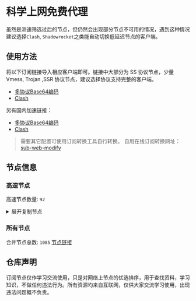 # 科学上网免费代理

虽然是测速筛选过后的节点，但仍然会出现部分节点不可用的情况，遇到这种情况建议选择`Clash`, `Shadowrocket`之类能自动切换低延迟节点的客户端。

## 使用方法
将以下订阅链接导入相应客户端即可。链接中大部分为 SS 协议节点，少量 Vmess, Trojan ,SSR 协议节点，建议选择协议支持完整的客户端。

- [多协议Base64编码](https://raw.githubusercontent.com/csh77889900/TFP/master/Eternity)
- [Clash](https://raw.githubusercontent.com/csh77889900/TFP/master/Eternity.yaml)

另有国内加速链接：

- [多协议Base64编码](https://fastly.jsdelivr.net/gh/csh77889900/TFP@master/Eternity)
- [Clash](https://fastly.jsdelivr.net/gh/csh77889900/TFP@master/Eternity.yaml)


>需要其它配置可使用订阅转换工具自行转换。
>自用在线订阅转换网址：[sub-web-modify](https://sub.v1.mk/)

## 节点信息
### 高速节点
高速节点数量: `92`
<details>
  <summary>展开复制节点</summary>

    vmess://eyJ2IjoiMiIsInBzIjoi8J+Hr/Cfh7Ug5pel5pys44CQ5LuY6LS55o6o6I2Q77yaaHR0cHMvL3YxLm1rL3ZpcOOAkTQiLCJhZGQiOiJ2anAzLjBiYWQuY29tIiwicG9ydCI6IjQ0MyIsInR5cGUiOiJub25lIiwiaWQiOiI5MjcwOTRkMy1kNjc4LTQ3NjMtODU5MS1lMjQwZDBiY2FlODciLCJhaWQiOiIwIiwibmV0Ijoid3MiLCJwYXRoIjoiL2NoYXQiLCJob3N0IjoidmpwMy4wYmFkLmNvbSIsInRscyI6InRscyJ9
    vmess://eyJ2IjoiMiIsInBzIjoi8J+HsPCfh7cg6Z+p5Zu9XzAyMjQwMTgiLCJhZGQiOiIxNTIuNjcuMjE4LjM4IiwicG9ydCI6IjQ0MyIsInR5cGUiOiJub25lIiwiaWQiOiJiNWU5NDgwYS1iN2FhLTQwYTQtZjlhNy01Mjk5YjVlMzYzYjQiLCJhaWQiOiIwIiwibmV0Ijoid3MiLCJwYXRoIjoiLyIsImhvc3QiOiIiLCJ0bHMiOiIifQ==
    vmess://eyJ2IjoiMiIsInBzIjoi8J+Hr/Cfh7Ug5pel5pysXzAyMjQxNjE3IiwiYWRkIjoiMTQwLjgzLjU3LjgwIiwicG9ydCI6IjQ5ODQwIiwidHlwZSI6Im5vbmUiLCJpZCI6IjI5NjlhZDFiLTk3ODctNDkyNy05NGU2LTIyZjU5NzYxOGRlMCIsImFpZCI6IjAiLCJuZXQiOiJ0Y3AiLCJwYXRoIjoiLyIsImhvc3QiOiIiLCJ0bHMiOiIifQ==
    vmess://eyJ2IjoiMiIsInBzIjoi8J+HuPCfh6wg5paw5Yqg5Z2hXzAyMjQxMTEiLCJhZGQiOiI0My4xMzQuMTc3LjEzMCIsInBvcnQiOiIyNzgwMyIsInR5cGUiOiJub25lIiwiaWQiOiI0Mjc3OWU3MS0yZTZiLTRlYjQtOWY0My1kZTRlNTdiYjhiMmIiLCJhaWQiOiIwIiwibmV0IjoidGNwIiwicGF0aCI6Ii8iLCJob3N0IjoiIiwidGxzIjoiIn0=
    trojan://b291d129-ee55-4801-a9b8-b5316e5c37b7@138.2.113.84:443?allowInsecure=1#KR_138.2.113.84_02252023da3b-830trojan
    vmess://eyJ2IjoiMiIsInBzIjoi8J+Hr/Cfh7Ug5pel5pysXzAyMjQ0MDEiLCJhZGQiOiIyMC4yMTAuMTkyLjIzMCIsInBvcnQiOiIyNzY5MiIsInR5cGUiOiJub25lIiwiaWQiOiI5NWJjZjhjMi00YjYyLTQwM2YtYWZiMy1iZGJmMTcxZGRmY2QiLCJhaWQiOiIwIiwibmV0IjoidGNwIiwicGF0aCI6Ii8iLCJob3N0IjoiIiwidGxzIjoiIn0=
    vmess://eyJ2IjoiMiIsInBzIjoi8J+HuPCfh6wg5paw5Yqg5Z2hXzAyMjQwNTYiLCJhZGQiOiIxOC4xNDMuMTIzLjM1IiwicG9ydCI6IjgwIiwidHlwZSI6Im5vbmUiLCJpZCI6IjY4ZGY0ODM4LTQ2ZDAtNGI1Yi1jM2YwLWE0MGVjNzA2MzI0NSIsImFpZCI6IjAiLCJuZXQiOiJ3cyIsInBhdGgiOiIvIiwiaG9zdCI6IiIsInRscyI6IiJ9
    ss://Y2hhY2hhMjAtaWV0Zi1wb2x5MTMwNTpHIXlCd1BXSDNWYW8@193.38.139.203:807#%F0%9F%87%AF%F0%9F%87%B5%20%E6%97%A5%E6%9C%AC-ss-193.38.139.203807-%E8%A2%AB%E5%A2%99-%E4%B8%AD%E8%BD%AC193.38.139.201-%E8%A7%A3%E9%94%81%E6%97%A5%E6%9C%AC%E5%9C%B0%E5%8C%BANF%E9%9D%9E%E8%87%AA%E5%88%B6%E5%89%A7
    ss://Y2hhY2hhMjAtaWV0Zi1wb2x5MTMwNTpHIXlCd1BXSDNWYW8@193.38.139.204:806#%F0%9F%87%AF%F0%9F%87%B5%20%E6%97%A5%E6%9C%AC-ss-193.38.139.204806-%E8%A2%AB%E5%A2%99-%E4%B8%AD%E8%BD%AC193.38.139.201-%E8%A7%A3%E9%94%81%E6%97%A5%E6%9C%AC%E5%9C%B0%E5%8C%BANF%E9%9D%9E%E8%87%AA%E5%88%B6%E5%89%A7
    ss://YWVzLTI1Ni1jZmI6YW1hem9uc2tyMDU@52.197.66.243:443#%F0%9F%87%AF%F0%9F%87%B5%20%E6%97%A5%E6%9C%AC-ss-52.197.66.243443-%E8%A2%AB%E5%A2%99-%E7%9B%B4%E8%BF%9E-%E8%A7%A3%E9%94%81%E6%97%A5%E6%9C%AC%E5%9C%B0%E5%8C%BANF%E9%9D%9E%E8%87%AA%E5%88%B6%E5%89%A7
    vmess://eyJ2IjoiMiIsInBzIjoi8J+Hr/Cfh7Ug5pel5pysLXZtZXNzLTE0Ni41Ni40MC4xMTcyNzY3NS3ooqvlopkt55u06L+eLeino+mUgemfqeWbveWcsOWMuk5G6Z2e6Ieq5Yi25YmnIiwiYWRkIjoiMTQ2LjU2LjQwLjExNyIsInBvcnQiOiIyNzY3NSIsInR5cGUiOiJub25lIiwiaWQiOiIwNTNjYTBmNC0wNTdlLTQ5M2QtYWQzMC01YmE1MWYwMGY1OWMiLCJhaWQiOiI0IiwibmV0Ijoid3MiLCJwYXRoIjoiLyIsImhvc3QiOiIiLCJ0bHMiOiIifQ==
    vmess://eyJ2IjoiMiIsInBzIjoi8J+HuPCfh6wg576O5Zu9LXZtZXNzLWNhLjAxMTIyMzMueHl6ODQ0My3ooqvlopkt5Lit6L2sMTk5Ljg3LjIxMC4xODYt6Kej6ZSB5paw5Yqg5Z2h5Zyw5Yy6TkbpnZ7oh6rliLbliaciLCJhZGQiOiJjYS4wMTEyMjMzLnh5eiIsInBvcnQiOiI4NDQzIiwidHlwZSI6Im5vbmUiLCJpZCI6ImMzMDAwZTlkLWJlZTctNGZkYi1iMzEyLWRkMDcwMzBmMzI1ZCIsImFpZCI6IjQiLCJuZXQiOiJ3cyIsInBhdGgiOiIvaG9tZSIsImhvc3QiOiJjYS4wMTEyMjMzLnh5eiIsInRscyI6InRscyJ9
    vmess://eyJ2IjoiMiIsInBzIjoi8J+HuPCfh6wg5Lit5Zu9LXZtZXNzLTguMjE0LjMzLjE1ODgwLeiiq+WimS3nm7Tov54t6Kej6ZSB5paw5Yqg5Z2h5Zyw5Yy6TkbpnZ7oh6rliLbliaciLCJhZGQiOiI4LjIxNC4zMy4xNTgiLCJwb3J0IjoiODAiLCJ0eXBlIjoibm9uZSIsImlkIjoiY2I4MWU2YWItMWQ4My00YWMxLWYwYWQtYWU1YzJhN2MyOWVmIiwiYWlkIjoiMCIsIm5ldCI6IndzIiwicGF0aCI6Ii8iLCJob3N0IjoiIiwidGxzIjoiIn0=
    vmess://eyJ2IjoiMiIsInBzIjoi8J+Hr/Cfh7Ug576O5Zu9LXZtZXNzLWpwYXJtLmZpbmV5b28uY2Y0NDMt6KKr5aKZLeS4rei9rDE1Mi43MC44MS42Ni3op6PplIHml6XmnKzlnLDljLpORumdnuiHquWItuWJpyIsImFkZCI6ImpwYXJtLmZpbmV5b28uY2YiLCJwb3J0IjoiNDQzIiwidHlwZSI6Im5vbmUiLCJpZCI6ImJkNWVlMjQ5LWZlN2ItNDY2OS1hNmQ5LWIzZjVlZWNiOThlNiIsImFpZCI6IjQiLCJuZXQiOiJ3cyIsInBhdGgiOiIvMTIzIiwiaG9zdCI6ImpwYXJtLmZpbmV5b28uY2YiLCJ0bHMiOiJ0bHMifQ==
    vmess://eyJ2IjoiMiIsInBzIjoi8J+Hr/Cfh7Ug576O5Zu9LXZtZXNzLWpwYXJtLmZpbmV5b28ubWw0NDMt6KKr5aKZLeS4rei9rDEzOC4yLjMzLjkwLeino+mUgeaXpeacrOWcsOWMuk5G6Z2e6Ieq5Yi25YmnIiwiYWRkIjoianBhcm0uZmluZXlvby5tbCIsInBvcnQiOiI0NDMiLCJ0eXBlIjoibm9uZSIsImlkIjoiMTBiYTQ3OGUtOWRlMS00YWE5LWMwOWUtNzcwNzAyNTMzNGQzIiwiYWlkIjoiNCIsIm5ldCI6IndzIiwicGF0aCI6Ii8xMjMiLCJob3N0IjoianBhcm0uZmluZXlvby5tbCIsInRscyI6InRscyJ9
    vmess://eyJ2IjoiMiIsInBzIjoi8J+Hr/Cfh7Ug576O5Zu9LXZtZXNzLWpwYW1kLmZpbmV5b28ubWw0NDMt6KKr5aKZLeS4rei9rDEzOC4yLjMzLjEwMi3op6PplIHml6XmnKzlnLDljLpORumdnuiHquWItuWJpyIsImFkZCI6ImpwYW1kLmZpbmV5b28ubWwiLCJwb3J0IjoiNDQzIiwidHlwZSI6Im5vbmUiLCJpZCI6IjM1ZTVlMmVhLTEzNzItNDc0NS1kZmY4LWZiMmJkMTEwMTZjNCIsImFpZCI6IjQiLCJuZXQiOiJ3cyIsInBhdGgiOiIvMTIzIiwiaG9zdCI6ImpwYW1kLmZpbmV5b28ubWwiLCJ0bHMiOiJ0bHMifQ==
    vmess://eyJ2IjoiMiIsInBzIjoi8J+HsPCfh7cg576O5Zu9LXZtZXNzLWFtZGtyLnB0dXUuZ2E0NDMt6KKr5aKZLeS4rei9rDE1Mi42OS4yMjkuMjIyLeino+mUgemfqeWbveWcsOWMuk5G6Z2e6Ieq5Yi25YmnIiwiYWRkIjoiYW1ka3IucHR1dS5nYSIsInBvcnQiOiI0NDMiLCJ0eXBlIjoibm9uZSIsImlkIjoiYTYxMmI2N2YtYTc5Yi00YTcxLWE4MmItYTQ2OTA2NzUyMDIzIiwiYWlkIjoiNCIsIm5ldCI6IndzIiwicGF0aCI6Ii80MDgiLCJob3N0IjoiYW1ka3IucHR1dS5nYSIsInRscyI6InRscyJ9
    vmess://eyJ2IjoiMiIsInBzIjoi8J+HsPCfh7cg576O5Zu9LXZtZXNzLWFtZGtyLnB0dXUubWw0NDMt6KKr5aKZLeS4rei9rDE0Ni41Ni45Ni43NS3op6PplIHpn6nlm73lnLDljLpORumdnuiHquWItuWJpyIsImFkZCI6ImFtZGtyLnB0dXUubWwiLCJwb3J0IjoiNDQzIiwidHlwZSI6Im5vbmUiLCJpZCI6ImUyY2RjMzA1LWRkYTctNDY1ZS1iNjc1LWJhMDQ2OGQyYThiMyIsImFpZCI6IjQiLCJuZXQiOiJ3cyIsInBhdGgiOiIvOTg3IiwiaG9zdCI6ImFtZGtyLnB0dXUubWwiLCJ0bHMiOiJ0bHMifQ==
    vmess://eyJ2IjoiMiIsInBzIjoi8J+HuPCfh6wgZ2l0aHViLmNvbS9mcmVlZnEgLSDmlrDliqDlnaFPVkggNDEiLCJhZGQiOiI1MS43OS4xNDYuMjI1IiwicG9ydCI6IjQ0MyIsInR5cGUiOiJub25lIiwiaWQiOiJiNzIwMGZiMC1iMTA3LTExZWQtYjIzMy0yMDVjNmQ1ZjVkNzgiLCJhaWQiOiIwIiwibmV0Ijoid3MiLCJwYXRoIjoiLyIsImhvc3QiOiIiLCJ0bHMiOiJ0bHMifQ==
    vmess://eyJ2IjoiMiIsInBzIjoi8J+HqPCfh7MgWzAxLTAzXXxvcGVucnVubmVyfOS4reWbveWPsOa5vihUVylUYWl3YW4vQ2l0eU9mZmljZV8yIiwiYWRkIjoiNjEuMjIyLjIwMi4xNDAiLCJwb3J0IjoiMzM3OTIiLCJ0eXBlIjoibm9uZSIsImlkIjoiZTU1Y2QxODItMDFiMC00ZmI3LWE1MTAtMzYzNzAxYTQ5MWM1IiwiYWlkIjoiMCIsIm5ldCI6IndzIiwicGF0aCI6Ii8iLCJob3N0IjoiIiwidGxzIjoiIn0=
    vmess://eyJ2IjoiMiIsInBzIjoi8J+HrfCfh7AgWzAxLTAzXXxvcGVucnVubmVyfOS4reWbvemmmea4ry/kuK3lm73lj7Dmub4oQ04pQ2hpbmEvU2hlbnpoZW4vKOWPr+iDveaYr+S4rei9rOiKgueCuSlfMyIsImFkZCI6IlYxMDQuYmdwbmV0LnRvcCIsInBvcnQiOiIyNjEwNCIsInR5cGUiOiJub25lIiwiaWQiOiJlZjM2MWM4My04Yjg5LTM5NTAtOWM5Yi02Y2NjMTc3ZTYyODUiLCJhaWQiOiIwIiwibmV0Ijoid3MiLCJwYXRoIjoiL2FkbWluIiwiaG9zdCI6IlYxMDQuYmdwbmV0LnRvcCIsInRscyI6IiJ9
    ss://YWVzLTI1Ni1nY206ZTB1eWFrZW5kZzc@x.gotout.work:30031#%F0%9F%87%AD%F0%9F%87%B0%20%5B01-03%5D%7Copenrunner%7C%E4%B8%AD%E5%9B%BD%E9%A6%99%E6%B8%AF%2F%E4%B8%AD%E5%9B%BD%E5%8F%B0%E6%B9%BE%28CN%29China%2FShenzhen%2F%28%E5%8F%AF%E8%83%BD%E6%98%AF%E4%B8%AD%E8%BD%AC%E8%8A%82%E7%82%B9%29_4
    vmess://eyJ2IjoiMiIsInBzIjoi8J+HuPCfh6wgWzAxLTAzXXxvcGVucnVubmVyfOaWsOWKoOWdoShTRylTaW5nYXBvcmUvU2luZ2Fwb3JlXzciLCJhZGQiOiJ2Mi0yLmdvZGxpZ2h0Lnh5eiIsInBvcnQiOiIzMDUyNiIsInR5cGUiOiJub25lIiwiaWQiOiI0MzMwOGQyNy05NGVjLTQwOGUtYThmNi1kNjgyY2ZiOTljYTkiLCJhaWQiOiIwIiwibmV0Ijoid3MiLCJwYXRoIjoiLzU0ZjYzNGZzIiwiaG9zdCI6InYyLTIuZ29kbGlnaHQueHl6IiwidGxzIjoidGxzIn0=
    trojan://7Z29DRr1ts@cp-asus.ml:50275?allowInsecure=1#%F0%9F%87%B8%F0%9F%87%AC%20%5B01-03%5D%7Copenrunner%7C%E6%96%B0%E5%8A%A0%E5%9D%A1%28SG%29Singapore%2FSingapore_8
    trojan://c19d1432-8b3e-4818-8837-3d160cf65908@jgwdb2.gaox.ml:443?allowInsecure=1#%F0%9F%87%AF%F0%9F%87%B5%20%5B01-03%5D%7Copenrunner%7C%E6%97%A5%E6%9C%AC%28JP%29Japan%2FOsaka_9
    vmess://eyJ2IjoiMiIsInBzIjoi8J+HrfCfh7AgWzAxLTAzXXxvcGVucnVubmVyfOS4reWbvemmmea4ry/kuK3lm73lj7Dmub4oQ04pQ2hpbmEvQmVpamluZy8o5Y+v6IO95piv5Lit6L2s6IqC54K5KV8xMCIsImFkZCI6InNoY3UuZm9yZ2VidWtraXQuY29tIiwicG9ydCI6IjQ3Mzg5IiwidHlwZSI6Im5vbmUiLCJpZCI6ImY2ODBkZmQ4LTNiNTktNDhhZi1hZWE4LTFkNGJjMDlhMTcwNSIsImFpZCI6IjAiLCJuZXQiOiJ0Y3AiLCJwYXRoIjoiLyIsImhvc3QiOiJzaGN1LmZvcmdlYnVra2l0LmNvbSIsInRscyI6IiJ9
    vmess://eyJ2IjoiMiIsInBzIjoi8J+HrfCfh7AgWzAxLTAzXXxvcGVucnVubmVyfOS4reWbvemmmea4r+eJueWIq+ihjOaUv+WMuihISylIb25na29uZ1NBUkNoaW5hL0hvbmdLb25nXzE5IiwiYWRkIjoiNDI2aGsuZmFuczgueHl6IiwicG9ydCI6IjQ0MyIsInR5cGUiOiJub25lIiwiaWQiOiI5M2JkYWVkNS0xM2M1LTM5MjctOTNkNy1hNjg3N2M1YWM4ZDIiLCJhaWQiOiIyIiwibmV0Ijoid3MiLCJwYXRoIjoiL3JheSIsImhvc3QiOiI0MjZoay5mYW5zOC54eXoiLCJ0bHMiOiJ0bHMifQ==
    vmess://eyJ2IjoiMiIsInBzIjoi8J+HrfCfh7AgWzAxLTAzXXxvcGVucnVubmVyfOS4reWbvemmmea4ry/kuK3lm73lj7Dmub4oQ04pQ2hpbmEvQmVpamluZy8o5Y+v6IO95piv5Lit6L2s6IqC54K5KV8yMCIsImFkZCI6IlYzMDkuYmdwbmV0LnRvcCIsInBvcnQiOiIyNjMwOSIsInR5cGUiOiJub25lIiwiaWQiOiJlZjM2MWM4My04Yjg5LTM5NTAtOWM5Yi02Y2NjMTc3ZTYyODUiLCJhaWQiOiIwIiwibmV0IjoidGNwIiwicGF0aCI6Ii9yYXkiLCJob3N0IjoiNDI2aGsuZmFuczgueHl6IiwidGxzIjoiIn0=
    vmess://eyJ2IjoiMiIsInBzIjoi8J+HrfCfh7AgWzAxLTAzXXxvcGVucnVubmVyfOS4reWbvemmmea4ry/kuK3lm73lj7Dmub4oQ04pQ2hpbmEvU2hlbnpoZW4vKOWPr+iDveaYr+S4rei9rOiKgueCuSlfMjMiLCJhZGQiOiJWMjAzLmJncG5ldC50b3AiLCJwb3J0IjoiMjYyMDMiLCJ0eXBlIjoibm9uZSIsImlkIjoiZWYzNjFjODMtOGI4OS0zOTUwLTljOWItNmNjYzE3N2U2Mjg1IiwiYWlkIjoiMCIsIm5ldCI6InRjcCIsInBhdGgiOiIvcmF5IiwiaG9zdCI6IjQyNmhrLmZhbnM4Lnh5eiIsInRscyI6IiJ9
    trojan://cfbabf31-2cf6-40ca-9688-abbb682370aa@cn.speedabc.xyz:32002?allowInsecure=1&sni=jp-bgp.speedaccelerate.com#%F0%9F%87%AD%F0%9F%87%B0%20%5B01-03%5D%7Copenrunner%7C%E4%B8%AD%E5%9B%BD%E9%A6%99%E6%B8%AF%2F%E4%B8%AD%E5%9B%BD%E5%8F%B0%E6%B9%BE%28CN%29China%2FShenzhen%2F%28%E5%8F%AF%E8%83%BD%E6%98%AF%E4%B8%AD%E8%BD%AC%E8%8A%82%E7%82%B9%29_25
    vmess://eyJ2IjoiMiIsInBzIjoi8J+Hr/Cfh7UgZ2l0aHViLmNvbS9mcmVlZnEgLSDml6XmnKzkuJzkuqxMaW5vZGXmlbDmja7kuK3lv4MgMzQiLCJhZGQiOiJ2anAyLjBiYWQuY29tIiwicG9ydCI6IjQ0MyIsInR5cGUiOiJub25lIiwiaWQiOiI5MjcwOTRkMy1kNjc4LTQ3NjMtODU5MS1lMjQwZDBiY2FlODciLCJhaWQiOiIwIiwibmV0Ijoid3MiLCJwYXRoIjoiLyIsImhvc3QiOiJ2anAyLjBiYWQuY29tIiwidGxzIjoidGxzIn0=
    trojan://e5d46365e25e31d94279c2bcf93390a2@sg-sr-116.mitoption.com:443?allowInsecure=1#%F0%9F%87%B8%F0%9F%87%AC%20%5B01-03%5D%7Copenrunner%7C%E6%96%B0%E5%8A%A0%E5%9D%A1%28SG%29Singapore%2FSingapore_28
    vmess://eyJ2IjoiMiIsInBzIjoi8J+Hr/Cfh7UgWzAxLTAzXXxvcGVucnVubmVyfOaXpeacrChKUClKYXBhbi9Ub2t5b18yOSIsImFkZCI6IjE0MC4yMzguNDguMTk0IiwicG9ydCI6Ijg4ODgiLCJ0eXBlIjoibm9uZSIsImlkIjoiMjRmMWRmYWQtMTI2Ny00Mjk3LThlODgtMGU5YjhlZjQ3ZTQ3IiwiYWlkIjoiMCIsIm5ldCI6InRjcCIsInBhdGgiOiIvIiwiaG9zdCI6IiIsInRscyI6IiJ9
    ss://YWVzLTI1Ni1nY206WTZSOXBBdHZ4eHptR0M@158.247.205.87:5601#%F0%9F%87%AF%F0%9F%87%B5%20%5B01-03%5D%7Copenrunner%7C%E6%97%A5%E6%9C%AC%28JP%29Japan%2FOsaka_40
    trojan://7b4066ae-accc-11eb-a8bf-f23c91cfbbc9@ssl.tcpbbr.net:443?allowInsecure=1#%F0%9F%87%AD%F0%9F%87%B0%20%5B01-03%5D%7Copenrunner%7C%E4%B8%AD%E5%9B%BD%E9%A6%99%E6%B8%AF%E7%89%B9%E5%88%AB%E8%A1%8C%E6%94%BF%E5%8C%BA%28HK%29Hongkong%2BSAR%2BChina%2FHong%2BKong_42
    vmess://eyJ2IjoiMiIsInBzIjoi8J+HqPCfh7Mg5Y+w5rm+55yB5b2w5YyW5Y6/5Lit5Y2O55S15L+hIDQ4IiwiYWRkIjoidHcxZy5qZWlkaWFuLnh5eiIsInBvcnQiOiI0NDMiLCJ0eXBlIjoibm9uZSIsImlkIjoiMmQ4MWVlZmQtN2QxZS00ZWE3LWIxMmMtNWU0MjZlMDg5NzlkIiwiYWlkIjoiMCIsIm5ldCI6IndzIiwicGF0aCI6Ii8iLCJob3N0IjoidHcxZy5qZWlkaWFuLnh5eiIsInRscyI6IiJ9
    ss://Y2hhY2hhMjAtaWV0Zi1wb2x5MTMwNTpHIXlCd1BXSDNWYW8@148.66.56.99:807#HK_52
    ss://YWVzLTI1Ni1jZmI6YW1hem9uc2tyMDU@3.112.193.151:443#JP_71
    vmess://eyJ2IjoiMiIsInBzIjoi8J+HrfCfh7AgZ2l0aHViLmNvbS9mcmVlZnEgLSDpppnmuK9BbWF6b27mlbDmja7kuK3lv4MgNCIsImFkZCI6ImhrMS5iLmJkNmI2YzUwM2M5My5zYW5mZW4wMDEucGljcyIsInBvcnQiOiI0NDMiLCJ0eXBlIjoibm9uZSIsImlkIjoiYjEwYWJmMjEtNzYxZS00MWJiLWE0NWItZjA3YWVhNTEwMWI5IiwiYWlkIjoiMCIsIm5ldCI6IndzIiwicGF0aCI6Ii8iLCJob3N0Ijoid3d3Lm1pY3Jvc29mdC5jb20iLCJ0bHMiOiJ0bHMifQ==
    ss://YWVzLTI1Ni1jZmI6YW1hem9uc2tyMDU@54.169.62.50:443#SG_124
    ss://Y2hhY2hhMjAtaWV0Zi1wb2x5MTMwNTpHIXlCd1BXSDNWYW8@217.197.161.136:811#Pool_%F0%9F%87%B8%F0%9F%87%ACSG_125
    ss://Y2hhY2hhMjAtaWV0Zi1wb2x5MTMwNTpHIXlCd1BXSDNWYW8@217.197.161.138:805#Pool_%F0%9F%87%B8%F0%9F%87%ACSG_126
    vmess://eyJ2IjoiMiIsInBzIjoi8J+HqPCfh7MgZ2l0aHViLmNvbS9mcmVlZnEgLSDlj7Dmub7nnIHlj7DljJfluILkuK3ljY7nlLXkv6EgMyIsImFkZCI6InR3Mi5zYW5mZW4wMDEucGljcyIsInBvcnQiOiI0NDMiLCJ0eXBlIjoibm9uZSIsImlkIjoiYjEwYWJmMjEtNzYxZS00MWJiLWE0NWItZjA3YWVhNTEwMWI5IiwiYWlkIjoiMCIsIm5ldCI6InRjcCIsInBhdGgiOiIvIiwiaG9zdCI6Ind3dy5taWNyb3NvZnQuY29tIiwidGxzIjoidGxzIn0=
    ss://YWVzLTI1Ni1jZmI6YW1hem9uc2tyMDU@54.169.211.238:443#SG_128
    vmess://eyJ2IjoiMiIsInBzIjoi8J+HuvCfh7gg576O5Zu944CQ5LuY6LS55o6o6I2Q77yaaHR0cHMvL3YxLm1rL3ZpcOOAkTcxIiwiYWRkIjoiMTQxLjEwMS4xMTUuMTU1IiwicG9ydCI6IjQ0MyIsInR5cGUiOiJub25lIiwiaWQiOiI1ZjY0ZmE2NS03YjE0LTQ5YzUtOTU0ZC1hYTE1YzZiZmNhY2QiLCJhaWQiOiIwIiwibmV0Ijoid3MiLCJwYXRoIjoiL2Rvbmd0YWl3YW5nLmNvbSIsImhvc3QiOiJjbGFzaDYuc3NyLWZyZWUueHl6IiwidGxzIjoidGxzIn0=
    vmess://eyJ2IjoiMiIsInBzIjoi8J+HuvCfh7gg576O5Zu944CQ5LuY6LS55o6o6I2Q77yaaHR0cHMvL3YxLm1rL3ZpcOOAkTE4OSIsImFkZCI6ImNsYXNoNi5zc3ItZnJlZS54eXoiLCJwb3J0IjoiNDQzIiwidHlwZSI6Im5vbmUiLCJpZCI6IjVmNjRmYTY1LTdiMTQtNDljNS05NTRkLWFhMTVjNmJmY2FjZCIsImFpZCI6IjAiLCJuZXQiOiJ3cyIsInBhdGgiOiIvZG9uZ3RhaXdhbmcuY29tIiwiaG9zdCI6ImNsYXNoNi5zc3ItZnJlZS54eXoiLCJ0bHMiOiJ0bHMifQ==
    vmess://eyJ2IjoiMiIsInBzIjoi8J+HuvCfh7gg576O5Zu944CQ5LuY6LS55o6o6I2Q77yaaHR0cHMvL3YxLm1rL3ZpcOOAkTY0IiwiYWRkIjoibmV3My5odWNsb3VkLWRucy54eXoiLCJwb3J0IjoiNDQzIiwidHlwZSI6Im5vbmUiLCJpZCI6ImQ4ZWI4ODZiLTA1YmUtNDYyOC1mMmEyLWE3ZTViMzA1ZTM1YSIsImFpZCI6IjAiLCJuZXQiOiJ3cyIsInBhdGgiOiIvIiwiaG9zdCI6Im5ldzMuaHVjbG91ZC1kbnMueHl6IiwidGxzIjoidGxzIn0=
    vmess://eyJ2IjoiMiIsInBzIjoi8J+HuvCfh7ggdjJyYXlmcmVlLmV1Lm9yZyAtIOe+juWbvUNsb3VkRmxhcmXoioLngrkgMzciLCJhZGQiOiJuZXczLmh1Y2xvdWQtZG5zLnh5eiIsInBvcnQiOiI0NDMiLCJ0eXBlIjoibm9uZSIsImlkIjoiZDhlYjg4NmItMDViZS00NjI4LWYyYTItYTdlNWIzMDVlMzVhIiwiYWlkIjoiMCIsIm5ldCI6IndzIiwicGF0aCI6Ii8iLCJob3N0IjoibmV3My5odWNsb3VkLWRucy54eXoiLCJ0bHMiOiJ0bHMifQ==
    vmess://eyJ2IjoiMiIsInBzIjoi8J+HuvCfh7gg576O5Zu944CQ5LuY6LS55o6o6I2Q77yaaHR0cHMvL3YxLm1rL3ZpcOOAkTIyNSIsImFkZCI6InZ1czMuMGJhZC5jb20iLCJwb3J0IjoiNDQzIiwidHlwZSI6Im5vbmUiLCJpZCI6IjkyNzA5NGQzLWQ2NzgtNDc2My04NTkxLWUyNDBkMGJjYWU4NyIsImFpZCI6IjAiLCJuZXQiOiJ3cyIsInBhdGgiOiIvY2hhdCIsImhvc3QiOiJ2dXMzLjBiYWQuY29tIiwidGxzIjoidGxzIn0=
    vmess://eyJ2IjoiMiIsInBzIjoi8J+HuvCfh7gg576O5Zu9XzAyMjQxMDQzIiwiYWRkIjoiNjYuMjM1LjIwMC4yMSIsInBvcnQiOiI0NDMiLCJ0eXBlIjoibm9uZSIsImlkIjoiNTZhMjE4OGItMmFiNy00MDJjLWI5YjgtMzQ4NDdmZGYwOTU4IiwiYWlkIjoiMCIsIm5ldCI6IndzIiwicGF0aCI6Ii81UU5ST1NSViIsImhvc3QiOiJvcGxnMS56aHVqaWNuMi5jb20iLCJ0bHMiOiJ0bHMifQ==
    trojan://cf4295378e209e70d12c5bdd017144dfd1c772d3@170-187-134-190.ipv4.rush.ml:8443?allowInsecure=0#US_170.187.134.190_02242023a6c0-535trojan
    vmess://eyJ2IjoiMiIsInBzIjoi8J+HuvCfh7gg576O5Zu944CQ5LuY6LS55o6o6I2Q77yaaHR0cHMvL3YxLm1rL3ZpcOOAkTQwIiwiYWRkIjoiMTcyLjY0LjE1NC4xMDIiLCJwb3J0IjoiNDQzIiwidHlwZSI6Im5vbmUiLCJpZCI6IjVmNjRmYTY1LTdiMTQtNDljNS05NTRkLWFhMTVjNmJmY2FjZCIsImFpZCI6IjAiLCJuZXQiOiJ3cyIsInBhdGgiOiIvZG9uZ3RhaXdhbmcuY29tIiwiaG9zdCI6ImNsYXNoNi5zc3ItZnJlZS54eXoiLCJ0bHMiOiJ0bHMifQ==
    vmess://eyJ2IjoiMiIsInBzIjoi8J+HuvCfh7gg576O5Zu944CQ5LuY6LS55o6o6I2Q77yaaHR0cHMvL3YxLm1rL3ZpcOOAkTE1MCAyIiwiYWRkIjoibGcxMC5jZmNkbjEueHl6IiwicG9ydCI6IjQ0MyIsInR5cGUiOiJub25lIiwiaWQiOiIxN2IyYTMxMy0zN2EwLTQ5NDUtYThlNC1lNjMzNzU1MDZiNGEiLCJhaWQiOiIwIiwibmV0Ijoid3MiLCJwYXRoIjoiL0EyREpPUEZUIiwiaG9zdCI6ImxnMTAuY2ZjZG4xLnh5eiIsInRscyI6InRscyJ9
    vmess://eyJ2IjoiMiIsInBzIjoi8J+HuvCfh7gg576O5Zu9IDAzMiIsImFkZCI6InN1cm9uZ3dlaS5ldS5vcmciLCJwb3J0IjoiNDQzIiwidHlwZSI6Im5vbmUiLCJpZCI6IjYwOTNlZWZiLTdhYjYtNDFkZi1hYmEwLWQ1ZmE1ODE0N2UxMCIsImFpZCI6IjAiLCJuZXQiOiJ3cyIsInBhdGgiOiIvcmVmZnM3eTI2ZzB1YSIsImhvc3QiOiJzdXJvbmd3ZWkuZXUub3JnIiwidGxzIjoidGxzIn0=
    vmess://eyJ2IjoiMiIsInBzIjoi8J+HuvCfh7gg576O5Zu944CQ5LuY6LS55o6o6I2Q77yaaHR0cHMvL3YxLm1rL3ZpcOOAkTk1IiwiYWRkIjoidmRlMi4wYmFkLmNvbSIsInBvcnQiOiI0NDMiLCJ0eXBlIjoibm9uZSIsImlkIjoiOTI3MDk0ZDMtZDY3OC00NzYzLTg1OTEtZTI0MGQwYmNhZTg3IiwiYWlkIjoiMCIsIm5ldCI6IndzIiwicGF0aCI6Ii9jaGF0IiwiaG9zdCI6InZkZTIuMGJhZC5jb20iLCJ0bHMiOiJ0bHMifQ==
    vmess://eyJ2IjoiMiIsInBzIjoi8J+HuvCfh7ggZ2l0aHViLmNvbS9mcmVlZnEgLSDnvo7lm70zQ09N5YWs5Y+45LyB5Lia572RIDMzIiwiYWRkIjoiMTUyLjY3LjguMjA1IiwicG9ydCI6IjgwIiwidHlwZSI6Im5vbmUiLCJpZCI6IjlkYjRjNzA4LWFlZjgtNDM1OS04MjFiLTM4ZTQ3OTkwYmUwZCIsImFpZCI6IjAiLCJuZXQiOiJ3cyIsInBhdGgiOiIvIiwiaG9zdCI6IiIsInRscyI6IiJ9
    trojan://xxoo@138.124.183.216:443?allowInsecure=1#US_138.124.183.216_02252023da3b-457trojan
    vmess://eyJ2IjoiMiIsInBzIjoi8J+HqPCfh6Yg5Yqg5ou/5aSn44CQ5LuY6LS55o6o6I2Q77yaaHR0cHMvL3YxLm1rL3ZpcOOAkTQ4IiwiYWRkIjoiMjMuMjI3LjM4LjIxIiwicG9ydCI6IjQ0MyIsInR5cGUiOiJub25lIiwiaWQiOiJjNWEyZDdiOC1iZjg0LTRmOTctODU3Ny1iOWI4N2YyYmFhZjciLCJhaWQiOiIwIiwibmV0Ijoid3MiLCJwYXRoIjoiL0FVSUtOOEFVIiwiaG9zdCI6Im9wbGcxLmNmY2RuMi54eXoiLCJ0bHMiOiJ0bHMifQ==
    vmess://eyJ2IjoiMiIsInBzIjoi8J+HuvCfh7gg576O5Zu944CQ5LuY6LS55o6o6I2Q77yaaHR0cHMvL3YxLm1rL3ZpcOOAkTE1MCIsImFkZCI6ImxnMTAuY2ZjZG4xLnh5eiIsInBvcnQiOiI0NDMiLCJ0eXBlIjoibm9uZSIsImlkIjoiMTdiMmEzMTMtMzdhMC00OTQ1LWE4ZTQtZTYzMzc1NTA2YjRhIiwiYWlkIjoiMCIsIm5ldCI6IndzIiwicGF0aCI6Ii9BMkRKT1BGVCIsImhvc3QiOiJsZzEwLmNmY2RuMS54eXoiLCJ0bHMiOiJ0bHMifQ==
    ssr://MTczLjgyLjE4Ni4yNTo1MDAwNjphdXRoX2NoYWluX2E6bm9uZTpwbGFpbjpTVTlUZDJkQldWUlNSV0Z6YXlnbU1WVklXVlJwY1NjbUpURXlhV2R6WVhOaGJXRm1VMU5TLz9ncm91cD1VMU5TVUhKdmRtbGtaWEkmcmVtYXJrcz04Si1IdXZDZmg3Z2dWVlBudm83bG03MG9lVzkxZEhWaVplbVl2LVM4bi1lbmtlYUtnQ2tnTWpFJm9iZnNwYXJhbT0mcHJvdG9wYXJhbT0
    vmess://eyJ2IjoiMiIsInBzIjoi8J+HuvCfh7gg576O5Zu9IDA2OCIsImFkZCI6ImxjLWtyMDItZGlyZWN0MDEubGMta3IwMi5sYy1ub2RlLmNvbSIsInBvcnQiOiI0NDMiLCJ0eXBlIjoibm9uZSIsImlkIjoiZWM3MzY0ODItMTczZS0zZWZmLTkxMTQtYjQ5ZGY4MDU2ZTdkIiwiYWlkIjoiMiIsIm5ldCI6IndzIiwicGF0aCI6Ii8iLCJob3N0IjoibGMta3IwMi1kaXJlY3QwMS5sYy1rcjAyLmxjLW5vZGUuY29tIiwidGxzIjoidGxzIn0=
    vmess://eyJ2IjoiMiIsInBzIjoi8J+HuvCfh7gg576O5Zu944CQ5LuY6LS55o6o6I2Q77yaaHR0cHMvL3YxLm1rL3ZpcOOAkTEyNCIsImFkZCI6ImZyMS50cnVtcDIwMjMub3JnIiwicG9ydCI6IjQ0MyIsInR5cGUiOiJub25lIiwiaWQiOiIyYjIxNDEyMi0xOTA2LTQyOGEtYmJiNy1hMDM5Y2JiN2NkNWMiLCJhaWQiOiIwIiwibmV0Ijoid3MiLCJwYXRoIjoiLzlKWkZEVEtFIiwiaG9zdCI6ImZyMS50cnVtcDIwMjMub3JnIiwidGxzIjoidGxzIn0=
    vmess://eyJ2IjoiMiIsInBzIjoi8J+HuvCfh7gg576O5Zu944CQ5LuY6LS55o6o6I2Q77yaaHR0cHMvL3YxLm1rL3ZpcOOAkTIxNyIsImFkZCI6IjE3Mi42Ny4xODUuMTMzIiwicG9ydCI6IjQ0MyIsInR5cGUiOiJub25lIiwiaWQiOiI0NGNlYjM4OS00Y2VhLTRlYTEtZWVmOS0xMWNlNmYzZWZmZTYiLCJhaWQiOiIwIiwibmV0Ijoid3MiLCJwYXRoIjoiLyIsImhvc3QiOiJ1czEud2Fud3VzaGVuZy5tZSIsInRscyI6InRscyJ9
    vmess://eyJ2IjoiMiIsInBzIjoi8J+HuvCfh7ggZ2l0aHViLmNvbS9mcmVlZnEgLSDnvo7lm70gIDM2IiwiYWRkIjoieGpwMi53YW5namlheGluLnh5eiIsInBvcnQiOiIyNTkzMiIsInR5cGUiOiJub25lIiwiaWQiOiIzM2E0N2NlNi01ZWE5LTRkMjEtZDNkYi1jZTM4NDIxZDI1NTgiLCJhaWQiOiIwIiwibmV0Ijoid3MiLCJwYXRoIjoiLzIzNDIzIiwiaG9zdCI6InhqcDIud2FuZ2ppYXhpbi54eXoiLCJ0bHMiOiJ0bHMifQ==
    trojan://6b0333aab4d046ebacc35e04f426cb82@us01.shenzhouplus.cf:10003?allowInsecure=0#%F0%9F%87%BA%F0%9F%87%B8%20%E7%BE%8E%E5%9B%BD-01-2-%E7%A8%B3%E5%AE%9A
    vmess://eyJ2IjoiMiIsInBzIjoi8J+HuvCfh7gg576O5Zu9XzAyMjQzODAiLCJhZGQiOiI3Ny44My4yNTQuMTgiLCJwb3J0IjoiNDIyMzgiLCJ0eXBlIjoibm9uZSIsImlkIjoiM2FlYjdkZGYtMzdkMS00NTI0LTk3OTUtNTlkZTcwNjRhMDBhIiwiYWlkIjoiMCIsIm5ldCI6IndzIiwicGF0aCI6Ii8iLCJob3N0IjoiIiwidGxzIjoiIn0=
    vmess://eyJ2IjoiMiIsInBzIjoi8J+HuvCfh7ggZ2l0aHViLmNvbS9mcmVlZnEgLSDnvo7lm71DbG91ZEZsYXJl6IqC54K5IDQ5IiwiYWRkIjoiY2YuNTE1MTg4Lnh5eiIsInBvcnQiOiI4MCIsInR5cGUiOiJub25lIiwiaWQiOiIwNWFiNWZlZC0yODFkLTQ4ODItYzI5Yy0zYzZkYzg0MzRmYjAiLCJhaWQiOiIwIiwibmV0Ijoid3MiLCJwYXRoIjoiL3JheSIsImhvc3QiOiIzd29pLndlaWdvZ29nby50ayIsInRscyI6IiJ9
    vmess://eyJ2IjoiMiIsInBzIjoi8J+Hs/Cfh7Eg6I235YWwXzAyMjQwOTgiLCJhZGQiOiIxODguMTE0Ljk5LjkiLCJwb3J0IjoiNDQzIiwidHlwZSI6Im5vbmUiLCJpZCI6IjQwZDQ5NmE2LWNlZWItNDA5Ni1iYWViLTRjYzUyYjIwNTYyMSIsImFpZCI6IjAiLCJuZXQiOiJ3cyIsInBhdGgiOiIvRUNUQ0owREYiLCJob3N0IjoibGcxLnRydW1wMjAyMy51cyIsInRscyI6InRscyJ9
    trojan://cd27884b-c5af-34ec-b75f-8248077818fe@b.mg.us.cat77.cloud:5215?allowInsecure=0#%7C24.60Mb
    vmess://eyJ2IjoiMiIsInBzIjoi5pyq55+lXzAyMjQwMDMiLCJhZGQiOiIxNjIuMTU5LjEyOC43IiwicG9ydCI6IjQ0MyIsInR5cGUiOiJub25lIiwiaWQiOiIxN2IyYTMxMy0zN2EwLTQ5NDUtYThlNC1lNjMzNzU1MDZiNGEiLCJhaWQiOiIwIiwibmV0Ijoid3MiLCJwYXRoIjoiL0EyREpPUEZUIiwiaG9zdCI6ImxnMTAuY2ZjZG4xLnh5eiIsInRscyI6InRscyJ9
    trojan://3a2c0c6c-9ee5-c05f-c951-fcd73831983e@kr05.wangxd.life:3052?allowInsecure=0#%E8%BF%99%E4%BA%9B%E8%8A%82%E7%82%B9%E5%8F%AA%E8%83%BD%E5%A4%87%E7%94%A8%E6%88%96%E8%80%85%E9%98%B2%E6%AD%A2%E5%A4%B1%E8%81%94%EF%BC%8C%E8%99%BD%E7%84%B6%E8%B4%A8%E9%87%8F%E5%B9%B6%E4%B8%8D%E6%98%AF%E5%BE%88%E5%A5%BD%EF%BC%8C%E4%B9%9F%E8%AF%B7%E4%BD%8E%E8%B0%83%E4%BD%BF%E7%94%A8%29%2055
    trojan://cb43b7c2-b744-41c5-bcc2-fd7467b332cf@140.238.205.173:443?allowInsecure=1#AU_140.238.205.173_02252023da3b-464trojan
    vmess://eyJ2IjoiMiIsInBzIjoi8J+HqPCfh74g5aGe5rWm6Lev5pavXzAyMjQwMDIiLCJhZGQiOiIyMDMuMjQuMTA4LjEwIiwicG9ydCI6IjQ0MyIsInR5cGUiOiJub25lIiwiaWQiOiIxN2IyYTMxMy0zN2EwLTQ5NDUtYThlNC1lNjMzNzU1MDZiNGEiLCJhaWQiOiIwIiwibmV0Ijoid3MiLCJwYXRoIjoiL0EyREpPUEZUIiwiaG9zdCI6ImxnMTAuY2ZjZG4xLnh5eiIsInRscyI6InRscyJ9
    vmess://eyJ2IjoiMiIsInBzIjoi5Lyv5Yip5YW5IDAwMSIsImFkZCI6IjIwMy4zMC4xOTAuMTkyIiwicG9ydCI6IjQ0MyIsInR5cGUiOiJub25lIiwiaWQiOiIxN2IyYTMxMy0zN2EwLTQ5NDUtYThlNC1lNjMzNzU1MDZiNGEiLCJhaWQiOiIwIiwibmV0Ijoid3MiLCJwYXRoIjoiL0EyREpPUEZUIiwiaG9zdCI6ImxnMTAuY2ZjZG4xLnh5eiIsInRscyI6InRscyJ9
    ss://YWVzLTI1Ni1nY206Rm9PaUdsa0FBOXlQRUdQ@149.202.82.172:7306#%F0%9F%87%AB%F0%9F%87%B7%20%E6%B3%95%E5%9B%BD%28%E6%AC%A2%E8%BF%8E%E8%AE%A2%E9%98%85Youtube%E7%A0%B4%E8%A7%A3%E8%B5%84%E6%BA%90%E5%90%9B%29%202
    vmess://eyJ2IjoiMiIsInBzIjoi8J+Hq/Cfh7cg5rOV5Zu9XzAyMjQwMDEiLCJhZGQiOiIyMTIuMTI5LjIwLjciLCJwb3J0IjoiMTAwMDAiLCJ0eXBlIjoibm9uZSIsImlkIjoiZTNmYjk5ZWMtYjI3NS0xMWVkLTg4YjQtNTI1NDAwMDBmYWZhIiwiYWlkIjoiMCIsIm5ldCI6IndzIiwicGF0aCI6Ii92cG5qYW50aXQiLCJob3N0IjoiIiwidGxzIjoiIn0=
    ss://YWVzLTI1Ni1nY206WEtGS2wyclVMaklwNzQ@85.208.108.18:8008#NL_96
    ss://YWVzLTI1Ni1nY206WTZSOXBBdHZ4eHptR0M@85.208.108.22:8888#Pool_%F0%9F%87%B3%F0%9F%87%B1NL_91
    vmess://eyJ2IjoiMiIsInBzIjoi8J+HqPCfh7Mg5Lit5Zu944CQ5LuY6LS55o6o6I2Q77yaaHR0cHMvL3YxLm1rL3ZpcOOAkTEwMSIsImFkZCI6IjEwMy40NS43OC4yNTEiLCJwb3J0IjoiMTAwMDQiLCJ0eXBlIjoibm9uZSIsImlkIjoiY2I3MDAxYzctZTQ5NS00MWFjLWI5NDItZjI1ZjYwNTIzNDE0IiwiYWlkIjoiMCIsIm5ldCI6InRjcCIsInBhdGgiOiIvdnBuamFudGl0IiwiaG9zdCI6IiIsInRscyI6IiJ9
    vmess://eyJ2IjoiMiIsInBzIjoi8J+HrPCfh6cg6Iux5Zu9XzAyMjQxNjMiLCJhZGQiOiI1MS44OS44LjExOSIsInBvcnQiOiI1NDc2NiIsInR5cGUiOiJub25lIiwiaWQiOiI2NjIwZDBlNC05YTlmLTRhNDktZDBlMC1lMGJlMzc3NTA3OGYiLCJhaWQiOiIwIiwibmV0IjoidGNwIiwicGF0aCI6Ii92cG5qYW50aXQiLCJob3N0IjoiIiwidGxzIjoiIn0=
    vmess://eyJ2IjoiMiIsInBzIjoi8J+Ht/Cfh7og5L+E572X5pav6IGU6YKmXzAyMjQwMTAiLCJhZGQiOiI5MS4xOTMuMTgxLjE5MiIsInBvcnQiOiI4MDkwIiwidHlwZSI6Im5vbmUiLCJpZCI6IjA4YmMzMGUxLWJlMzktNGViNC1lODg3LWU2NTc5YmUxNWE0NSIsImFpZCI6IjAiLCJuZXQiOiJ3cyIsInBhdGgiOiIvIiwiaG9zdCI6IiIsInRscyI6IiJ9
    vmess://eyJ2IjoiMiIsInBzIjoi5Lqa5aSq5Zyw5Yy6IDAwMiIsImFkZCI6IjEwMy4xNzEuMTc2LjEwMyIsInBvcnQiOiI0ODI5OSIsInR5cGUiOiJub25lIiwiaWQiOiIyYmJlNDNmMS1iMzAzLTQyNjktZDZjZC05MmY5NmEwNjE5N2UiLCJhaWQiOiIwIiwibmV0IjoidGNwIiwicGF0aCI6Ii8iLCJob3N0IjoiIiwidGxzIjoiIn0=
    vmess://eyJ2IjoiMiIsInBzIjoiQFNTUlNVQi1WMjAt5LuY6LS55o6o6I2Qc3VvLnl0L3NzcnN1YiIsImFkZCI6Im1pci5teWd1Z3ViaXJkLnh5eiIsInBvcnQiOiI0NDMiLCJ0eXBlIjoibm9uZSIsImlkIjoiY2FkMmYyN2MtZmE0OC00ZDFhLWUwNjAtZTU1OTY2ZjNiNjA2IiwiYWlkIjoiMCIsIm5ldCI6IndzIiwicGF0aCI6Ii8iLCJob3N0IjoibWlyLm15Z3VndWJpcmQueHl6IiwidGxzIjoidGxzIn0=
    vmess://eyJ2IjoiMiIsInBzIjoi8J+HrPCfh6cg6Iux5Zu9XzAyMjQwMDIiLCJhZGQiOiIxOTQuMTQ2LjQ5LjE2NiIsInBvcnQiOiIxMDAwMCIsInR5cGUiOiJub25lIiwiaWQiOiJiYjA0ZGI0OC1iMjc1LTExZWQtYWEyZS0wMDE2M2U3YTk2OTYiLCJhaWQiOiIwIiwibmV0Ijoid3MiLCJwYXRoIjoiL3ZwbmphbnRpdCIsImhvc3QiOiIiLCJ0bHMiOiIifQ==
    vmess://eyJ2IjoiMiIsInBzIjoi5pyq55+lXzAyMjQ1OTAiLCJhZGQiOiIxMDQuMTYuMTQ2LjExNiIsInBvcnQiOiI4MCIsInR5cGUiOiJub25lIiwiaWQiOiI3MzVmZjQzMC05ZDFhLTRmNTctZmI2Ni1lNDNhMjZhNzZmNzAiLCJhaWQiOiIwIiwibmV0Ijoid3MiLCJwYXRoIjoiL2NjcHAiLCJob3N0IjoiY2NwcC45MXBhbi5vbmUiLCJ0bHMiOiIifQ==
    ss://Y2hhY2hhMjAtaWV0Zi1wb2x5MTMwNTpHIXlCd1BXSDNWYW8@109.169.72.249:805#GB_47
    ss://YWVzLTI1Ni1jZmI6ITxzdHI-@185.162.126.217:50004#%F0%9F%87%AE%F0%9F%87%B1%20%E4%BB%A5%E8%89%B2%E5%88%97-ss-185.162.126.21750004-%E8%A2%AB%E5%A2%99-%E7%9B%B4%E8%BF%9E-%E8%A7%A3%E9%94%81%E4%BB%A5%E8%89%B2%E5%88%97%E5%9C%B0%E5%8C%BANF%E9%9D%9E%E8%87%AA%E5%88%B6%E5%89%A7
    ss://YWVzLTI1Ni1jZmI6ITxzdHI-@185.162.125.91:50004#%F0%9F%87%AE%F0%9F%87%B1%20%E4%BB%A5%E8%89%B2%E5%88%97-ss-185.162.125.9150004-%E8%A2%AB%E5%A2%99-%E7%9B%B4%E8%BF%9E-%E8%A7%A3%E9%94%81%E4%BB%A5%E8%89%B2%E5%88%97%E5%9C%B0%E5%8C%BANF%E9%9D%9E%E8%87%AA%E5%88%B6%E5%89%A7
    ss://YWVzLTI1Ni1jZmI6ITxzdHI-@31.133.100.49:50004#%F0%9F%87%AE%F0%9F%87%B1%20%E4%BB%A5%E8%89%B2%E5%88%97-ss-31.133.100.4950004-%E8%A2%AB%E5%A2%99-%E7%9B%B4%E8%BF%9E-%E8%A7%A3%E9%94%81%E4%BB%A5%E8%89%B2%E5%88%97%E5%9C%B0%E5%8C%BANF%E9%9D%9E%E8%87%AA%E5%88%B6%E5%89%A7
    ss://YWVzLTEyOC1nY206c2hhZG93c29ja3M@212.102.53.194:443#GB_07
    ss://YWVzLTI1Ni1jZmI6YUxwUXRmRVplNDQ1UXlIaw@185.126.116.125:9098#RO_08
    

</details>

### 所有节点
合并节点总数: `1085`
[节点链接](https://raw.githubusercontent.com/csh77889900/TFP/master/sub/sub_merge_base64.txt)


## 仓库声明
订阅节点仅作学习交流使用，只是对网络上节点的优选排序，用于查找资料，学习知识，不做任何违法行为。所有资源均来自互联网，仅供大家交流学习使用，出现违法问题概不负责。

